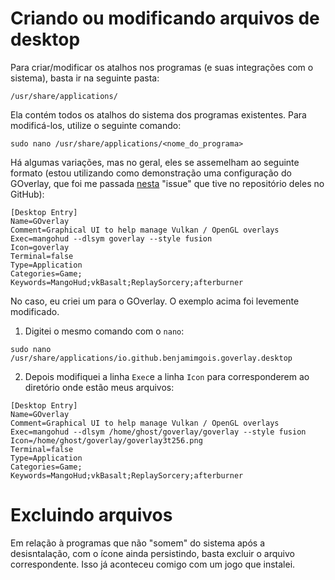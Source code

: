 # Criando ou modificando arquivos de desktop

Para criar/modificar os atalhos nos programas (e suas integrações com o sistema), basta ir na seguinte pasta:

```
/usr/share/applications/
```

Ela contém todos os atalhos do sistema dos programas existentes. Para modificá-los, utilize o seguinte comando:

```
sudo nano /usr/share/applications/<nome_do_programa>
```

Há algumas variações, mas no geral, eles se assemelham ao seguinte formato (estou utilizando como demonstração uma configuração do GOverlay, que foi me passada [nesta](https://github.com/benjamimgois/goverlay/issues/139) "issue" que tive no repositório deles no GitHub):

```
[Desktop Entry]
Name=GOverlay
Comment=Graphical UI to help manage Vulkan / OpenGL overlays
Exec=mangohud --dlsym goverlay --style fusion
Icon=goverlay
Terminal=false
Type=Application
Categories=Game;
Keywords=MangoHud;vkBasalt;ReplaySorcery;afterburner
```

No caso, eu criei um para o GOverlay. O exemplo acima foi levemente modificado.

1) Digitei o mesmo comando com o `nano`:

```
sudo nano /usr/share/applications/io.github.benjamimgois.goverlay.desktop
```

2) Depois modifiquei a linha `Exec`e a linha `Icon` para corresponderem ao diretório onde estão meus arquivos:

```
[Desktop Entry]
Name=GOverlay
Comment=Graphical UI to help manage Vulkan / OpenGL overlays
Exec=mangohud --dlsym /home/ghost/goverlay/goverlay --style fusion
Icon=/home/ghost/goverlay/goverlay3t256.png
Terminal=false
Type=Application
Categories=Game;
Keywords=MangoHud;vkBasalt;ReplaySorcery;afterburner
```

# Excluindo arquivos

Em relação à programas que não "somem" do sistema após a desisntalação, com o ícone ainda persistindo, basta excluir o arquivo correspondente. Isso já aconteceu comigo com um jogo que instalei.
